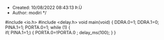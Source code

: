  * Created: 10/08/2022 08:43:13 Þ.Ù
 * Author: modiri
 */

#include <io.h>
#include <delay.h>
void main(void)
{
  DDRA.0=1; 
  DDRA.1=0;
  PINA.1=1;
  PORTA.0=1;
while (1)
    {    
     if( PINA.1=1;)
     {
       PORTA.0=!PORTA.0 ;
       delay_ms(100);
    }
}

